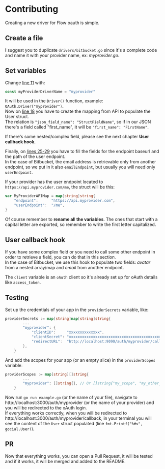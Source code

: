# Contributing

Creating a new driver for Flow oauth is simple.

## Create a file
I suggest you to duplicate `drivers/bitbucket.go` since it's a complete code and name it with your provider name, ex: *myprovider.go*.

## Set variables

Change [line 11](https://github.com/go-flow/oauth/blob/master/drivers/bitbucket.go#L11) with:

```go
const myProviderDriverName = "myprovider"
```

It will be used in the `Driver()` function, example: `OAuth.Driver("myprovider")`.  
Now on [line 18](https://github.com/go-flow/oauth/blob/master/drivers/bitbucket.go#L18) you have to create the mapping from API to populate the User struct.  
The relation is `"json_field_name": "StructFieldName"`, so if in our JSON there's a field called "first_name", it will be `"first_name": "FirstName"`.  

If there's some nested/complex field, please see the next chapter **User callback hook**.

Finally, on [lines 25-29](https://github.com/go-flow/oauth/blob/master/drivers/bitbucket.go#L25-L29) you have to fill the fields for the endpoint baseurl and the path of the user endpoint.  
In the case of Bitbucket, the email address is retrievable only from another endpoint, so we put in it also `emailEndpoint`, but usually you will need only `userEndpoint`.

If your provider has the user endpoint located to `https://api.myprovider.com/me`, the struct will be this:

```go
var MyProviderAPIMap = map[string]string{
	"endpoint":      "https://api.myprovider.com",
	"userEndpoint":  "/me",
}
```

Of course remember to **rename all the variables**. The ones that start with a capital letter are exported, so remember to write the first letter capitalized.

## User callback hook

If you have some complex field or you need to call some other endpoint in order to retrieve a field, you can do that in this section.  
In the case of Bitbucket, we use this hook to populate two fields: *avatar* from a nested array/map and *email* from another endpoint.  

The `client` variable is an `oAuth` client so it's already set up for oAuth details like `access_token`.

## Testing
Set up the credentials of your app in the `providerSecrets` variable, like:

```go
providerSecrets := map[string]map[string]string{
		...
		"myprovider": {
			"clientID":     "xxxxxxxxxxxxxx",
			"clientSecret": "xxxxxxxxxxxxxxxxxxxxxxxxxxxxxxxxxxxxxxxxxx",
			"redirectURL":  "http://localhost:9090/auth/myprovider/callback",
		},
	}
```

And add the scopes for your app (or an empty slice) in the `providerScopes` variable:

```go
providerScopes := map[string][]string{
		...
		"myprovider": []string{}, // Or []string{"my_scope", "my_other_scope"}
	}
```

Now run `go run example.go` (or the name of your file), navigate to http://localhost:3000/auth/myprovider (or the name of your provider) and you will be redirected to the oAuth login.  
If everything works correctly, when you will be redirected to http://localhost:3000/auth/myprovider/callback, in your terminal you will see the content of the `User` struct populated (line `fmt.Printf("%#v", gocial.User)`).

## PR

Now that everything works, you can open a Pull Request, it will be tested and if it works, it will be merged and added to the README.